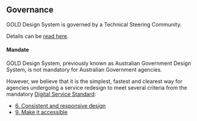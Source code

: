 ## Governance

GOLD Design System is governed by a Technical Steering Community.

Details can be [read here](https://github.com/designsystemau/tsc).


#### Mandate

GOLD Design System, previously known as Australian Government Design System, is not mandatory for Australian Government agencies.

However, we believe that it is the simplest, fastest and clearest way for agencies undergoing a service redesign to meet several criteria from the mandatory [Digital Service Standard](https://www.designsystemau.org/standard):

- [6. Consistent and responsive design](https://www.designsystemau.org/help-and-advice/digital-service-standard/digital-service-standard-criteria/6-consistent-and-responsive-design)
- [9. Make it accessible](https://www.designsystemau.org/help-and-advice/digital-service-standard/digital-service-standard-criteria/9-make-it-accessible)

<!--
#### Responsibilities
Design System AU is the curator of the design system and related communities.

We provide online and offline platforms for the community to discuss, contribute to, adapt and extend the design system and ensure the design system continues to meet the community’s needs. Design System AU is also responsible for:

- Defining and championing [design principles](https://gold.designsystemau.org/about#design-principles) to guide the direction and shape of the product
- Managing administrators and moderators of the [design system community forum](https://community.digital.gov.au/c/designsystem) and the associated [Code of Conduct](https://community.digital.gov.au/faq)
- Managing membership of the [maintainers team](https://github.com/orgs/designsystemau/teams/maintainers)

#### Cost Recovery
The Design System AU does not charge for the use of the design system. It is provided for use under a MIT license.

However, third-party providers may be contracted to implement or extend the design system for a project. Wherever possible, the Design System AU would encourage the contracting party to ensure these extensions are suitable for contributing back to the design system.

#### Support Model
The Design System AU does not provide paid support for the implementation of, or extensions to, the design system.

Bugs or issues can be reported to the Design System AU via [GitHub](https://github.com/designsystemau/design-system-components/). The core team prioritises responses to security issues, especially where a third-party dependency is known to have a vulnerability. No service level agreements (SLAs) for responding to issues should be assumed, and issues are prioritised and resolved on a ‘best efforts’ basis.

Many sellers on the [Digital Marketplace](https://marketplace.service.gov.au/) have demonstrated experience implementing the design system for agencies. Several third parties have implemented the design system on their platform or technology stack of choice, making their code available for reuse or educational purposes. The Design System AU encourages this behaviour, but support for those implementations cannot be offered by the design system team.

#### Adapting and extending

Agencies may choose to configure, adapt or modify the design system to align with their own agency’s style or branding guide. This may include configuring custom colour palettes, replacing branding imagery, substituting fonts or extending existing components.

Agencies may choose to:

- Make these modifications themselves
- Inherit a pre-configured system, or
- Contract the modifications to a third party

Agencies are encouraged to retain as much consistency with the design system as possible. Relevant agencies also need to ensure that they maintain alignment with existing guidelines for the [digital implementation of the Australian Government brand](https://www.designsystemau.org/help-and-advice/guides-and-tools/requirements-australian-government-websites/branding).

#### Code Reviews and Pull Requests (PRs)

All pull requests are subject to review, irrespective of the source.

Only members of the core team can review and approve a pull request.

Design System AU is directly responsible for all code on the master branch of design system GitHub repositories.

#### Reporting
Users of the design system are not required to report their implementations or usage of the design system to the Design System AU.

Design System AU does not undertake reviews of, or report on, implementations of the design system for consistency or conformance.

However, Design System AU tracks usage of design system components using a combination of:

- [NPM download statistics](https://www.npmjs.com/package/@gold.au/core)
- Markup signatures detected in the [whole-of-government web crawl](https://data.gov.au/dataset/ds-dga-99f43557-1d3d-40e7-bc0c-665a4275d625/details)
- Users’ self-reporting via the [community forum](https://community.digital.gov.au/t/showcase/)

If you are using the design system (even in a non-public environment), please let us know.

#### Core Team
As adoption and maturity of the design system has increased, the core team has moved towards using a federated model for collaborating on and contributing to the product. As a result, working on the design system is no longer a full-time role for any core team member.

Each core team member is directly involved in the design, development and delivery of one or more whole-of-government digital services. This ensures that the design system is deployed appropriately on those services and provides a strong feedback loop between real-world implementations and the design system product [roadmap](https://docs.designsystemau.org/roadmap).

#### Membership
Membership of the core team is currently comprised of Design System AU staff.

Core contributors are expected to have a background in at least two of the following: front-end design, front-end engineering, full-stack development, accessibility, content design, user research, interaction design or user experience design.

We are considering broadening membership to include trusted individuals or organisations who demonstrate appropriate experience and operate in accordance with the APS Code of Conduct. If you like to nominate someone as a potential member of the core team, please let us know by emailing [hi@designsystemau.org](mailto:hi@designsystemau.org).

#### Contributions and Attributions
Design System AU is responsible for reviewing, attributing and potentially accepting all contributions received in the form of code, design, research or discussion. Detailed contribution guides are maintained by the core team as CONTRIBUTING.md files in all relevant GitHub repositories.

While not all contributions can be accepted into the design system, all contributions will be automatically attributed to the authoring individual or organisation.

---

You can provide feedback on our [governance](https://community.digital.gov.au/t/updating-our-governance-model/2596) via the [community forum](https://community.digital.gov.au/c/designsystem/14) -->
